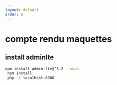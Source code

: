 ```yaml
---
layout: default
order: 8
---
```



# compte rendu maquettes

## install adminlte
```bash
npm install admin-lte@^3.2 --save
 npm install  
 php -S localhost:8000
```

<!-- note -->



<!-- new slide -->
